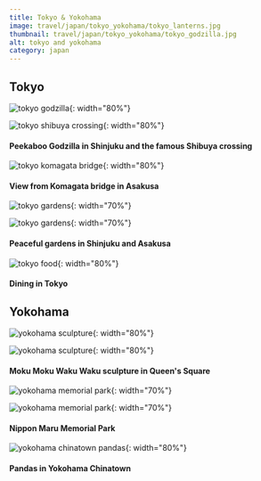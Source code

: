 ```yaml
---
title: Tokyo & Yokohama
image: travel/japan/tokyo_yokohama/tokyo_lanterns.jpg
thumbnail: travel/japan/tokyo_yokohama/tokyo_godzilla.jpg
alt: tokyo and yokohama
category: japan
---
```


## Tokyo

![tokyo godzilla](./assets/img/travel/japan/tokyo_yokohama/tokyo_godzilla.jpg){: width="80%"}

![tokyo shibuya crossing](./assets/img/travel/japan/tokyo_yokohama/tokyo_crossing.jpg){: width="80%"}

#### Peekaboo Godzilla in Shinjuku and the famous Shibuya crossing

![tokyo komagata bridge](./assets/img/travel/japan/tokyo_yokohama/tokyo_bridge.jpg){: width="80%"}

#### View from Komagata bridge in Asakusa

![tokyo gardens](./assets/img/travel/japan/tokyo_yokohama/tokyo_gardens1.jpg){: width="70%"}

![tokyo gardens](./assets/img/travel/japan/tokyo_yokohama/tokyo_gardens2.jpg){: width="70%"}

#### Peaceful gardens in Shinjuku and Asakusa

![tokyo food](./assets/img/travel/japan/tokyo_yokohama/tokyo_food.jpg){: width="80%"}

#### Dining in Tokyo

## Yokohama

![yokohama sculpture](./assets/img/travel/japan/tokyo_yokohama/yokohama_sculpture1.jpg){: width="80%"}

![yokohama sculpture](./assets/img/travel/japan/tokyo_yokohama/yokohama_sculpture2.jpg){: width="80%"}

#### Moku Moku Waku Waku sculpture in Queen's Square

![yokohama memorial park](./assets/img/travel/japan/tokyo_yokohama/yokohama_memorial1.jpg){: width="70%"}

![yokohama memorial park](./assets/img/travel/japan/tokyo_yokohama/yokohama_memorial2.jpg){: width="70%"}

#### Nippon Maru Memorial Park

![yokohama chinatown pandas](./assets/img/travel/japan/tokyo_yokohama/yokohama_pandas.jpg){: width="80%"}

#### Pandas in Yokohama Chinatown

